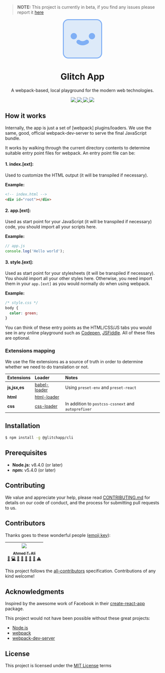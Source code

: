 > **NOTE:** This project is currently in beta, if you find any issues please report it [here](https://github.com/glitchapp/glitch/issues)

<div align="center">
  <img width="128" height="128"
    src="./logo.svg">
  <h1>Glitch App</h1>
  <p>A webpack-based, local playground for the modern web technologies.</p>
  
  <a href="https://npm.im/@glitchapp/cli">
    <img src="https://img.shields.io/npm/v/@glitchapp/cli.svg?style=flat-square" >
  </a>
  <a href="https://travis-ci.org/glitchapp/glitch">
    <img src="https://img.shields.io/travis/glitchapp/glitch.svg?style=flat-square" >
  </a>
  <a href="#contributors">
    <img src="https://img.shields.io/badge/all_contributors-1-orange.svg?style=flat-square" >
  </a>
  <a href="./LICENSE">
    <img src="https://img.shields.io/npm/l/@glitchapp/cli.svg?style=flat-square">
  </a>
</div>


## How it works

Internally, the app is just a set of [webpack] plugins/loaders. We use the same,
good, official webpack-dev-server to serve the final JavaScript bundle.

It works by walking through the current directory contents to determine suitable
entry point files for webpack. An entry point file can be:

#### 1. index.[ext]: 

Used to customize the HTML output (it will be transpiled if necessary). 

**Example:**

```HTML
<!-- index.html -->
<div id="root"></div>
```

#### 2. app.[ext]:

Used as start point for your JavaScript (it will be transpiled if necessary) 
code, you should import all your scripts here.

**Example:**

```JavaScript
// app.js
console.log('Hello world');
```

#### 3. style.[ext]:

Used as start point for your stylesheets (it will be transpiled if necessary). 
You should import all your other styles here. Otherwise, you need import them in
your `app.[ext]` as you would normally do when using webpack.

**Example:**

```CSS
/* style.css */
body {
  color: green;
}
```

You can think of these entry points as the HTML/CSS/JS tabs you would see in any
online playground such as [Codepen](https://codepen.io), [JSFiddle](https://jsfiddle.net/).
All of these files are optional.

### Extensions mapping

We use the file extensions as a source of truth in order to determine whether we need to do translation or not.

| Extensions    | Loader                                                        | Notes                                               |
| :------------ | :------------------------------------------------------------ | :-------------------------------------------------- |
| **js,jsx,es** | [babel-loader](https://github.com/babel/babel-loader)         | Using `preset-env` and `preset-react`               |
| **html**      | [html-loader](https://github.com/webpack-contrib/html-loader) |                                                     |
| **css**       | [css-loader](https://github.com/webpack-contrib/css-loader)   | In addition to `postcss-cssnext` and `autoprefixer` |

## Installation

```sh
$ npm install -g @glitchapp/cli
```

## Prerequisites

* **Node.js:** v8.4.0 (or later)
* **npm:** v5.4.0 (or later)

## Contributing

We value and appreciate your help, please read [CONTRIBUTING.md](./CONTRIBUTING.md) for details on our code of conduct, and the process for submitting pull requests to us.

## Contributors

Thanks goes to these wonderful people ([emoji key](https://github.com/kentcdodds/all-contributors#emoji-key)):

<!-- ALL-CONTRIBUTORS-LIST:START - Do not remove or modify this section -->
| [<img src="https://avatars1.githubusercontent.com/u/12673605?v=4" width="100px;"/><br /><sub>Ahmed T. Ali</sub>](https://github.com/ahmed-taj)<br />[📝](#blog-ahmed-taj "Blogposts") [💻](https://github.com/glitchapp/glitch/commits?author=ahmed-taj "Code") [🎨](#design-ahmed-taj "Design") [📖](https://github.com/glitchapp/glitch/commits?author=ahmed-taj "Documentation") [🤔](#ideas-ahmed-taj "Ideas, Planning, & Feedback") [🔌](#plugin-ahmed-taj "Plugin/utility libraries") [👀](#review-ahmed-taj "Reviewed Pull Requests") [⚠️](https://github.com/glitchapp/glitch/commits?author=ahmed-taj "Tests") |
| :---------------------------------------------------------------------------------------------------------------------------------------------------------------------------------------------------------------------------------------------------------------------------------------------------------------------------------------------------------------------------------------------------------------------------------------------------------------------------------------------------------------------------------------------------------------------------------------------------------------------: |
<!-- ALL-CONTRIBUTORS-LIST:END -->

This project follows the [all-contributors](https://github.com/kentcdodds/all-contributors) specification. Contributions of any kind welcome!

## Acknowledgments

Inspired by the awesome work of Facebook in their [create-react-app](https://github.com/facebookincubator/create-react-app) package.

This project would not have been possible without these great projects:

* [Node.js](https://nodejs.org)
* [webpack](https://webpack.js.org)
* [webpack-dev-server](https://github.com/webpack/webpack-dev-server)

## License

This project is licensed under the [MIT License](./LICENSE) terms

